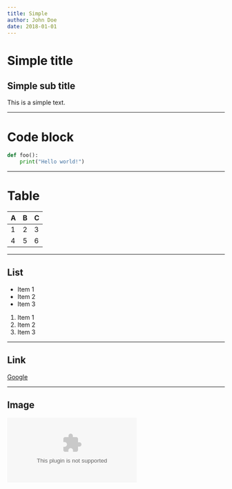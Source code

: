 ```yaml
---
title: Simple
author: John Doe
date: 2018-01-01
---
```


# Simple title
## Simple sub title
This is a simple text.

---

# Code block
```python
def foo():
	print("Hello world!")
```

---

# Table
| A | B | C |
|---|---|---|
| 1 | 2 | 3 |
| 4 | 5 | 6 |

---

## List
- Item 1
- Item 2
- Item 3

1. Item 1
2. Item 2
3. Item 3

---

## Link
[Google](https://www.google.com)

---

## Image
![test.com](test.com)


